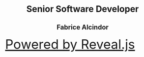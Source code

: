 <center> <h1>Senior Software Developer</h1> </center>
<center> <h2>Fabrice Alcindor</h2> </center>

<a href="https://revealjs.com" style="font-size: 3em;">Powered by Reveal.js</a>

